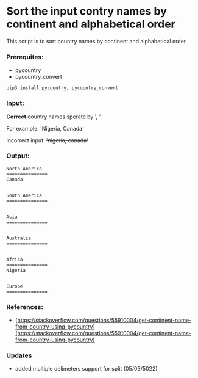 # Sort the input contry names by continent and alphabetical order
This script is to sort country names by continent and alphabetical order

### Prerequites:
- pycountry
- pycountry_convert

`
pip3 install pycountry, pycountry_convert
`

### Input:
**Correct** country names sperate by ', ' 


For example:
'Nigeria, Canada'

Incorrect input:
~~'nigeria, canada'~~


### Output:

```
North America
===============
Canada


South America
===============


Asia
===============


Australia
===============


Africa
===============
Nigeria


Europe
===============

```

### References:
- [https://stackoverflow.com/questions/55910004/get-continent-name-from-country-using-pycountry](https://stackoverflow.com/questions/55910004/get-continent-name-from-country-using-pycountry)

### Updates
- added multiple delimeters support for split (05/03/5022)   
